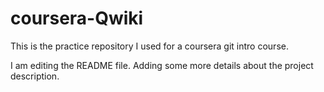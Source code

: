 # coursera-Qwiki
This is the practice repository I used for a coursera git intro course.

I am editing the README file. Adding some more details about the project description.

